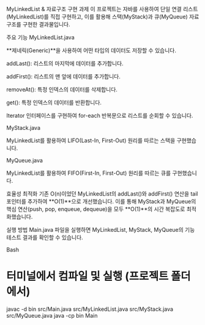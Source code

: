 MyLinkedList & 자료구조 구현 과제
이 프로젝트는 자바를 사용하여 단일 연결 리스트(MyLinkedList)를 직접 구현하고, 이를 활용해 스택(MyStack)과 큐(MyQueue) 자료구조를 구현한 결과물입니다.

주요 기능
MyLinkedList.java

**제네릭(Generic)**을 사용하여 어떤 타입의 데이터도 저장할 수 있습니다.

addLast(): 리스트의 마지막에 데이터를 추가합니다.

addFirst(): 리스트의 맨 앞에 데이터를 추가합니다.

removeAt(): 특정 인덱스의 데이터를 삭제합니다.

get(): 특정 인덱스의 데이터를 반환합니다.

Iterator 인터페이스를 구현하여 for-each 반복문으로 리스트를 순회할 수 있습니다.

MyStack.java

MyLinkedList를 활용하여 LIFO(Last-In, First-Out) 원리를 따르는 스택을 구현했습니다.

MyQueue.java

MyLinkedList를 활용하여 FIFO(First-In, First-Out) 원리를 따르는 큐를 구현했습니다.

효율성 최적화
기존 O(n)이었던 MyLinkedList의 addLast()와 addFirst() 연산을 tail 포인터를 추가하여 **O(1)**으로 개선했습니다. 이를 통해 MyStack과 MyQueue의 핵심 연산(push, pop, enqueue, dequeue)을 모두 **O(1)**의 시간 복잡도로 최적화했습니다.

실행 방법
Main.java 파일을 실행하면 MyLinkedList, MyStack, MyQueue의 기능 테스트 결과를 확인할 수 있습니다.

Bash

# 터미널에서 컴파일 및 실행 (프로젝트 폴더에서)
javac -d bin src/Main.java src/MyLinkedList.java src/MyStack.java src/MyQueue.java
java -cp bin Main
